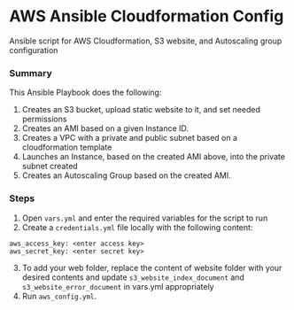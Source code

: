 # AWS Ansible Cloudformation Config
Ansible script for AWS Cloudformation, S3 website, and Autoscaling group configuration

### Summary
This Ansible Playbook does the following:
1. Creates an S3 bucket, upload static website to it, and set needed permissions
2. Creates an AMI based on a given Instance ID.
3. Creates a VPC with a private and public subnet based on a cloudformation template
4. Launches an Instance, based on the created AMI above, into the private subnet created
5. Creates an Autoscaling Group based on the created AMI.



### Steps
1. Open `vars.yml` and enter the required variables for the script to run
2. Create a `credentials.yml` file locally with the following content:
```
aws_access_key: <enter access key>
aws_secret_key: <enter secret key>
```
3. To add your web folder, replace the content of website folder with your desired contents and update `s3_website_index_document` and `s3_website_error_document` in vars.yml appropriately
4. Run `aws_config.yml`.


